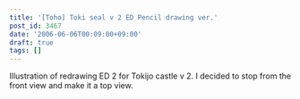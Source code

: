 ```yaml
---
title: '[Toho] Toki seal v 2 ED Pencil drawing ver.'
post_id: 3467
date: '2006-06-06T00:09:00+09:00'
draft: true
tags: []
---
```


Illustration of redrawing ED 2 for Tokijo castle v 2. I decided to stop from the front view and make it a top view.
